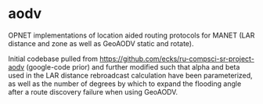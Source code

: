 aodv
====

OPNET implementations of location aided routing protocols for MANET (LAR distance and zone as well as GeoAODV static and rotate).

Initial codebase pulled from https://github.com/ecks/ru-compsci-sr-project-aodv (google-code prior) and further modified such that alpha and beta used in the LAR distance rebroadcast calculation have been parameterized, as well as the number of degrees by which to expand the flooding angle after a route discovery failure when using GeoAODV.
